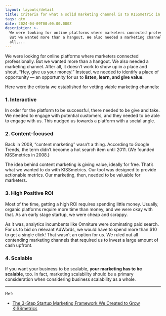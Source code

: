```yaml
---
layout: layouts/detail
title: Criteria for what a solid marketing channel is to KISSmetric in the early day
tags: gtm
date: 2024-04-09T00:00:00.000Z
description: >-
  We were looking for online platforms where marketers connected professionally.
  But we wanted more than a hangout. We also needed a marketing channel. After
  all,...
---
```

We were looking for online platforms where marketers connected professionally. But we wanted more than a hangout. We also needed a marketing channel. After all, it doesn’t work to show up in a place and shout, “Hey, give us your money!” Instead, we needed to identify a place of opportunity — an opportunity for us to **listen, learn, and give value**.

Here were the criteria we established for vetting viable marketing channels:

### 1. Interactive
In order for the platform to be successful, there needed to be give and take. We needed to engage with potential customers, and they needed to be able to engage with us. This nudged us towards a platform with a social angle.

### 2. Content-focused
Back in 2008, “content marketing” wasn’t a thing. According to Google Trends, the term didn’t become a hot search item until 2011. (We founded KISSmetrics in 2008.)

The idea behind content marketing is giving value, ideally for free. That’s what we wanted to do with KISSmetrics. Our tool was designed to provide actionable metrics. Our marketing, then, needed to be valuable for marketers.

### 3. High Positive ROI
Most of the time, getting a high ROI requires spending little money. Usually, organic platforms require more time than money, and we were okay with that. As an early stage startup, we were cheap and scrappy.

As it was, analytics incumbents like Omniture were dominating paid search. For us to bid on relevant AdWords, we would have to spend more than $10 to get a single click! That wasn’t an option for us. We ruled out all contending marketing channels that required us to invest a large amount of cash upfront.

### 4. Scalable
If you want your business to be scalable, **your marketing has to be scalable**, too. In fact, marketing scalability should be a primary consideration when considering business scalability as a whole.

---

Ref:
* <a href="https://hitenism.com/marketing-framework/" target="_blank">The 3-Step Startup Marketing Framework We Created to Grow KISSmetrics</a>
